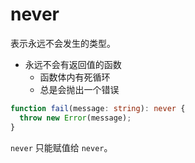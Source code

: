 # never

表示永远不会发生的类型。

- 永远不会有返回值的函数
  - 函数体内有死循环
  - 总是会抛出一个错误

```ts
function fail(message: string): never {
  throw new Error(message);
}
```

`never` 只能赋值给 `never`。
